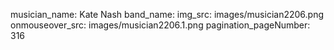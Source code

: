 musician_name: Kate Nash
band_name: 
img_src: images/musician2206.png
onmouseover_src: images/musician2206.1.png
pagination_pageNumber: 316
